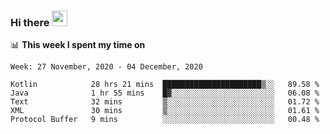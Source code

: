 ### Hi there <a href="https://www.gautamkrishnar.com/"><img src="https://media.giphy.com/media/hvRJCLFzcasrR4ia7z/giphy.gif" width="25px"></a>

📊 **This week I spent my time on**

<!--START_SECTION:waka-->
```text
Week: 27 November, 2020 - 04 December, 2020

Kotlin            28 hrs 21 mins  ██████████████████████▒░░   89.58 % 
Java              1 hr 55 mins    █▓░░░░░░░░░░░░░░░░░░░░░░░   06.08 % 
Text              32 mins         ▒░░░░░░░░░░░░░░░░░░░░░░░░   01.72 % 
XML               30 mins         ▒░░░░░░░░░░░░░░░░░░░░░░░░   01.61 % 
Protocol Buffer   9 mins          ░░░░░░░░░░░░░░░░░░░░░░░░░   00.48 % 
```
<!--END_SECTION:waka-->
